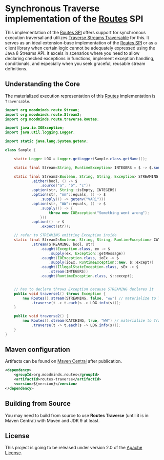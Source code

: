 # Synchronous Traverse implementation of the [Routes](https://github.com/MoodMinds/routes) SPI

This implementation of the [Routes SPI](https://github.com/MoodMinds/routes) offers support for synchronous execution traversal
and utilizes [Traverse Streams Traversable](https://github.com/MoodMinds/traverse-streams-traversable) for this. It serves
as an ideal extension-base implementation of the [Routes SPI](https://github.com/MoodMinds/routes) or as a client library
when certain logic cannot be adequately expressed using the Java 8 Streams API. It excels in scenarios where you need to allow
declaring checked exceptions in functions, implement exception handling, conditionals, and especially when you seek graceful,
reusable stream definitions.

## Understanding the Core

The materialized execution representation of this [Routes](https://github.com/MoodMinds/routes) implementation is `Traversable`.

```java
import org.moodminds.route.Stream;
import org.moodminds.route.Stream2;
import org.moodminds.route.traverse.Routes;

import java.io.IOException;
import java.util.logging.Logger;

import static java.lang.System.getenv;

class Sample {

    static Logger LOG = Logger.getLogger(Sample.class.getName());

    static final Stream<String, RuntimeException> INTEGERS = $ -> $.source("1", "2", "3");

    static final Stream2<Boolean, String, String, Exception> STREAMING = ($, bool, str) -> $
            .either(bool, () -> $
                .source("a", "b", "c"))
            .option(str, String::isEmpty, INTEGERS)
            .option(str, "mm"::equals, () -> $
                .supply(() -> getenv("VAR1")))
            .option(str, "WW"::equals, () -> $
                .supply(() -> {
                    throw new IOException("Something went wrong");
                }))
            .option(() -> $
                .expect(str));

    // refer to STREAMING emitting Exception inside
    static final Stream2<Boolean, String, String, RuntimeException> CATCHING = ($, bool, str) -> $
            .stream(STREAMING, bool, str)
                .caught(Exception.class, ex -> $
                    .supply(ex, Exception::getMessage))
                .caught(IOException.class, ioEx -> $
                    .supply(ioEx, RuntimeException::new, $::except))
                .caught(IllegalStateException.class, sEx -> $
                    .stream(INTEGERS))
                .caught(RuntimeException.class, $::except);


    // has to declare throws Exception because STREAMING declares it
    public void traverse1() throws Exception {
        new Routes().stream(STREAMING, false, "ww") // materialize to Traversable<String, Exception>
            .traverse(t -> t.each(s -> LOG.info(s)));
    }

    public void traverse2() {
        new Routes().stream(CATCHING, true, "WW") // materialize to Traversable<String, RuntimeException>
            .traverse(t -> t.each(s -> LOG.info(s)));
    }
}
```

## Maven configuration

Artifacts can be found on [Maven Central](https://search.maven.org/) after publication.

```xml
<dependency>
    <groupId>org.moodminds.routes</groupId>
    <artifactId>routes-traverse</artifactId>
    <version>${version}</version>
</dependency>
```

## Building from Source

You may need to build from source to use **Routes Traverse** (until it is in Maven Central) with Maven and JDK 9 at least.

## License
This project is going to be released under version 2.0 of the [Apache License][l].

[l]: https://www.apache.org/licenses/LICENSE-2.0
